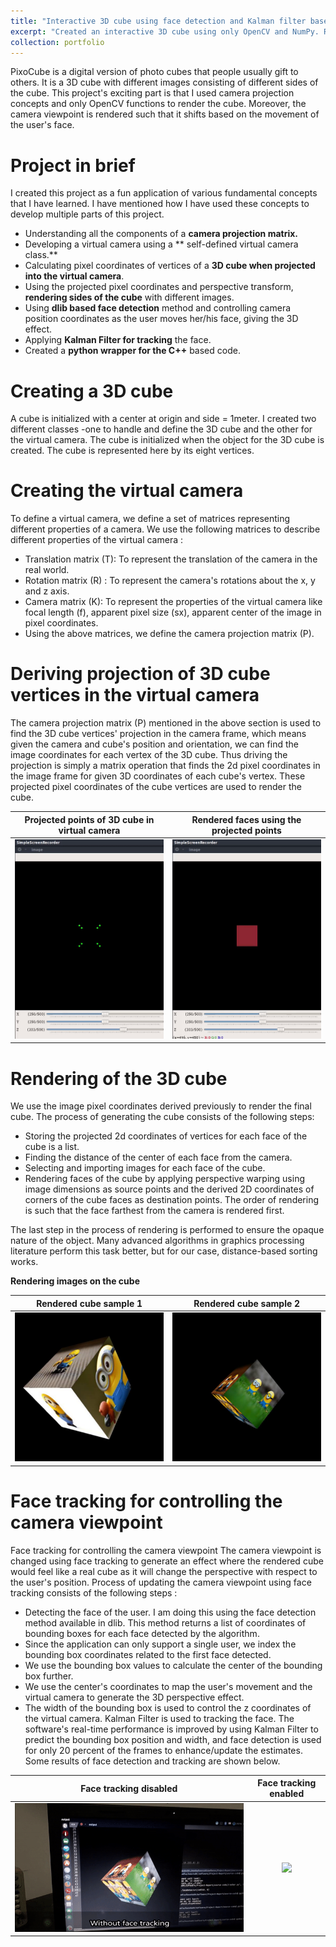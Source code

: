 ```yaml
---
title: "Interactive 3D cube using face detection and Kalman filter based tracking"
excerpt: "Created an interactive 3D cube using only OpenCV and NumPy. Rendering was also done using only OpenCV and not using OpenGL<br/><img src='/images/pixocube.gif'>"
collection: portfolio
---
```


PixoCube is a digital version of photo cubes that people usually gift to others. It is a 3D cube with different images consisting of different sides of the cube. This project's exciting part is that I used camera projection concepts and only OpenCV functions to render the cube. Moreover, the camera viewpoint is rendered such that it shifts based on the movement of the user's face.  

Project in brief
================

I created this project as a fun application of various fundamental concepts that I have learned. I have mentioned how I have used these concepts to develop
multiple parts of this project.
* Understanding all the components of a **camera projection matrix.**
* Developing a virtual camera using a ** self-defined virtual camera class.**
* Calculating pixel coordinates of vertices of a **3D cube when projected into the virtual camera**.
* Using the projected pixel coordinates and perspective transform, **rendering sides of the cube** with different images.
* Using **dlib based face detection** method and controlling camera position coordinates as the user moves her/his face, giving the 3D effect.
* Applying **Kalman Filter for tracking** the face.
* Created a **python wrapper for the C++** based code.

Creating a 3D cube
==================
A cube is initialized with a center at origin and side = 1meter. I created two different classes -one to handle and define the 3D cube and the other for the virtual camera. The cube is initialized when the object for the 3D cube is created. The cube is represented here by its eight vertices.

Creating the virtual camera
===========================
To define a virtual camera, we define a set of matrices representing different properties of a camera. We use the following matrices to describe different properties of the virtual camera : 
* Translation matrix (T): To represent the translation of the camera in the real world.
* Rotation matrix (R) : To represent the camera's rotations about the x, y and z axis.
* Camera matrix (K): To represent the properties of the virtual camera like focal length (f), apparent pixel size (sx), apparent center of the image in pixel coordinates. 
* Using the above matrices, we define the camera projection matrix (P).

Deriving projection of 3D cube vertices in the virtual camera
=============================================================
The camera projection matrix (P) mentioned in the above section is used to find the 3D cube vertices' projection in the camera frame, which means given the camera and cube's position and orientation, we can find the image coordinates for each vertex of the 3D cube. Thus driving the projection is simply a matrix operation that finds the 2d pixel coordinates in the image frame for given 3D coordinates of each cube's vertex. These projected pixel coordinates of the cube vertices are used to render the cube.


| **Projected points of 3D cube in virtual camera** | **Rendered faces using the projected points** |
| :--------------------------------------------: | :----------------------------------------: |
|![](/images/proj1.gif) | ![](/images/proj2.gif) |


Rendering of the 3D cube
========================

We use the image pixel coordinates derived previously to render the final cube. The process of generating the cube consists of the following steps:

* Storing the projected 2d coordinates of vertices for each face of the cube is a list.
* Finding the distance of the center of each face from the camera.
* Selecting and importing images for each face of the cube.
* Rendering faces of the cube by applying perspective warping using image dimensions as source points and the derived 2D coordinates of corners of the cube faces as destination points. The order of rendering is such that the face farthest from the camera is rendered first.

The last step in the process of rendering is performed to ensure the opaque nature of the object. Many advanced algorithms in graphics processing literature perform this task better, but for our case, distance-based sorting works.

**Rendering images on the cube**


| **Rendered cube sample 1** | **Rendered cube sample 2** |
| :------------------------: | :-----------------------: |
|![](/images/min1.png) | ![](/images/min2.png) |


Face tracking for controlling the camera viewpoint
===================================================

Face tracking for controlling the camera viewpoint
The camera viewpoint is changed using face tracking to generate an effect where the rendered cube would feel like a real cube as it will change the perspective with respect to the user's position. Process of updating the camera viewpoint using face tracking consists of the following steps :

* Detecting the face of the user. I am doing this using the face detection method available in dlib. This method returns a list of coordinates of bounding boxes for each face detected by the algorithm.
* Since the application can only support a single user, we index the bounding box coordinates related to the first face detected.
* We use the bounding box values to calculate the center of the bounding box further.
* We use the center's coordinates to map the user's movement and the virtual camera to generate the 3D perspective effect.
* The width of the bounding box is used to control the z coordinates of the virtual camera.
Kalman Filter is used to tracking the face. The software's real-time performance is improved by using Kalman Filter to predict the bounding box position and width, and face detection is used for only 20 percent of the frames to enhance/update the estimates. Some results of face detection and tracking are shown below.

| **Face tracking disabled** | **Face tracking enabled** |
| :------------------------: | :-----------------------: |
|![](/images/gif1.gif) | ![](/images/gif3.gif) |



